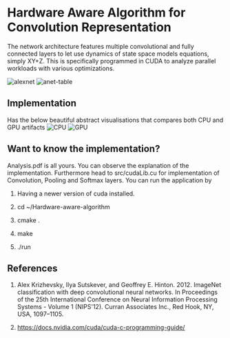 # Hardware Aware Algorithm for Convolution Representation
The network architecture features multiple convolutional and fully connected layers to let use dynamics of state space models equations, simply XY+Z. This is specifically programmed in CUDA to analyze parallel workloads with various optimizations.

![alexnet](https://github.com/AdithyaDV/AlexNet-CUDA/assets/44144424/982cfb42-9f15-4fb5-ac14-dd4c5aab30da)
![anet-table](https://github.com/AdithyaDV/AlexNet-CUDA/assets/44144424/adece48c-e459-4b75-8b73-f3cf632796cd)

## Implementation 
Has the below beautiful abstract visualisations that compares both CPU and GPU artifacts
![CPU](https://github.com/AdithyaDV/AlexNet-CUDA/assets/44144424/1e1efd49-250f-45f8-af41-c8c18d7b0eb1)
![GPU](https://github.com/AdithyaDV/AlexNet-CUDA/assets/44144424/a88c3584-e708-4767-b71d-8094cc74847e)

## Want to know the implementation?
Analysis.pdf is all yours. You can observe the explanation of the implementation. Furthermore head to src/cudaLib.cu for implementation of Convolution, Pooling and Softmax layers. You can run the application by 
1) Having a newer version of cuda installed.

2) cd ~/Hardware-aware-algorithm

3) cmake .

4) make

5) ./run

## References
1) Alex Krizhevsky, Ilya Sutskever, and Geoffrey E. Hinton. 2012. ImageNet classification with deep convolutional neural networks. In Proceedings of the 25th International Conference on Neural Information Processing Systems - Volume 1 (NIPS'12). Curran Associates Inc., Red Hook, NY, USA, 1097–1105.

2) https://docs.nvidia.com/cuda/cuda-c-programming-guide/
